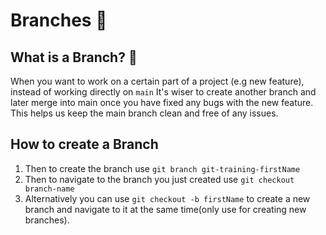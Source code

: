 # Branches 🌿
## What is a Branch? 🤔
When you want to work on a certain part of a project (e.g new feature), instead of working directly on `main` It's wiser to create another branch and later merge into main once you have fixed any bugs with the new feature. This helps us keep the main branch clean and free of any issues.

## How to create a Branch
1. Then to create the branch use `git branch git-training-firstName`
2. Then to navigate to the branch you just created use `git checkout branch-name`
3. Alternatively you can use `git checkout -b firstName` to create a new branch and navigate to it at the same time(only use for creating new branches).